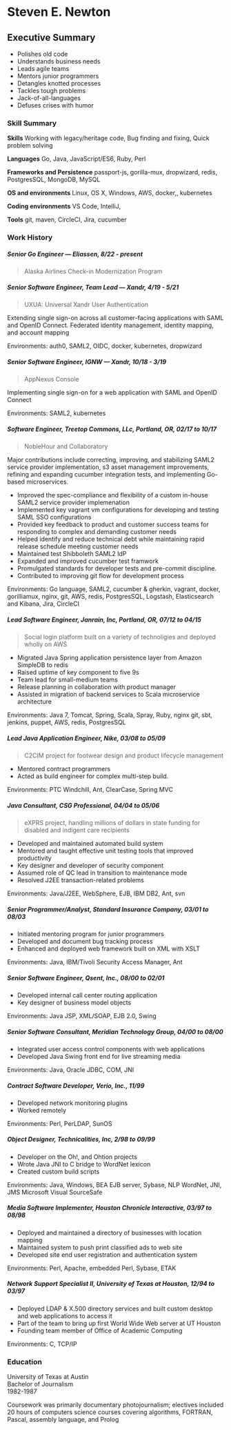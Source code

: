 # Steven E. Newton

## Executive Summary

* Polishes old code
* Understands business needs
* Leads agile teams
* Mentors junior programmers
* Detangles knotted processes
* Tackles tough problems
* Jack-of-all-languages
* Defuses crises with humor

### Skill Summary

**Skills** Working with legacy/heritage code, Bug finding and fixing, Quick problem solving

**Languages** Go, Java, JavaScript/ES6, Ruby, Perl

**Frameworks and Persistence** passport-js, gorilla-mux, dropwizard, redis, PostgresSQL, MongoDB, MySQL

**OS and environments** Linux, OS X, Windows, AWS, docker,, kubernetes

**Coding environments** VS Code, IntelliJ, 

**Tools** git, maven, CircleCI, Jira, cucumber

### Work History

##### Senior Go Engineer — Eliassen, 8/22 - present

> Alaska Airlines Check-in Modernization Program

##### Senior Software Engineer, Team Lead — Xandr, 4/19 - 5/21

> UXUA: Universal Xandr User Authentication

Extending single sign-on across all customer-facing applications with SAML and OpenID Connect. Federated identity management, identity mapping, and account mapping

Environments: auth0, SAML2, OIDC, docker, kubernetes, dropwizard

##### Senior Software Engineer, IGNW — Xandr, 10/18 - 3/19

> AppNexus Console

Implementing single sign-on for a web application with SAML and OpenID Connect

Environments: SAML2, kubernetes

##### Software Engineer, Treetop Commons, LLc, Portland, OR, 02/17 to 10/17

> NobleHour and Collaboratory

Major contributions include correcting, improving, and stabilizing SAML2 service provider implementation, s3 asset management improvements, refining and expanding cucumber integration tests, and implementing Go-based microservices.

* Improved the spec-compliance and flexibility of a custom in-house SAML2 service provider implemenation
* Implemented key vagrant vm configurations for developing and testing SAML SSO configurations
* Provided key feedback to product and customer success teams for responding to complex and demanding customer needs
* Helped identify and reduce technical debt while maintaining rapid release schedule meeting customer needs
* Maintained test Shibboleth SAML2 IdP
* Expanded and improved cucumber test framwork
* Promulgated standards for developer tests and pre-commit discipline.
* Contributed to improving git flow for development process

Environments: Go language, SAML2, cucumber & gherkin, vagrant, docker, gorilliamux, nginx, git, AWS, redis, PostgresSQL, Logstash, Elasticsearch and Kibana, Jira, CircleCI

##### Lead Software Engineer, Janrain, Inc, Portland, OR, 07/12 to 04/15

> Social login platform built on a variety of technoligies and deployed wholly on AWS

* Migrated Java Spring application persistence layer from Amazon SimpleDB to redis
* Raised  uptime of key component to five 9s
* Team lead for small-medium teams
* Release planning in collaboration with product manager
* Assisted in migration of backend services to Scala microservice architecture

Environments: Java 7, Tomcat,  Spring, Scala, Spray, Ruby, nginx git, sbt, jenkins, puppet, AWS, redis, PostgresSQL

##### Lead Java Application Engineer, Nike, 03/08 to 05/09

> C2CIM project for footwear design and product lifecycle management
* Mentored contract programmers
* Acted as build engineer for complex multi-step build.

Environments: PTC Windchill, Ant, ClearCase, Spring MVC

##### Java Consultant, CSG Professional, 04/04 to 05/06

> eXPRS project, handling millions of dollars in state funding for disabled and indigent care recipients

* Developed and maintained automated build system
* Mentored and taught effective unit testing tools  that improved productivity
* Key designer and developer of security component
* Assumed role of QC lead in transition to maintenance mode
* Resolved J2EE transaction-related problems

Environments: Java/J2EE, WebSphere, EJB, IBM DB2, Ant, svn

##### Senior Programmer/Analyst, Standard Insurance Company, 03/01 to 08/03

* Initiated mentoring program for junior programmers
* Developed and document bug tracking process
* Enhanced and deployed web framework built on XML with XSLT

Environments: Java, IBM/Tivoli Security Access Manager, Ant

##### Senior Software Engineer, Qsent, Inc., 08/00 to 02/01

* Developed internal call center routing application
* Key designer of business model objects

Environments: Java JSP, XML/SOAP, EJB 2.0, Swing

##### Senior Software Consultant, Meridian Technology Group, 04/00 to 08/00

* Integrated user access control components with web applications
* Developed Java Swing front end for live streaming media

Environments: Java, Oracle JDBC, COM, JNI

##### Contract Software Developer, Verio, Inc., 11/99

* Developed network monitoring plugins
* Worked remotely

Environments: Perl, PerLDAP, SunOS

##### Object Designer, Technicalities, Inc, 2/98 to 09/99

* Developer on the Oh!, and Ohtion projects
* Wrote Java JNI to C bridge to WordNet lexicon
* Created custom build scripts

Environments: Java, Windows,  BEA EJB server, Sybase, NLP WordNet, JNI, JMS Microsoft Visual SourceSafe

##### Media Software Implementer, Houston Chronicle Interactive, 03/97 to 08/98

* Deployed and maintained a directory of businesses with location mapping
* Maintained system to push print classified ads to web site
* Developed site end user registration and authentication system

Environments: Perl, Apache, embedded Perl, Sybase, ETAK

##### Network Support Specialist II, University of Texas at Houston, 12/94 to 03/97

* Deployed LDAP & X.500 directory services and built custom desktop and web applications to access it
* Part of the team to bring up first World Wide Web server at UT Houston
* Founding team member of Office of Academic Computing

Environments: C, TCP/IP

### Education

University of Texas at Austin    
Bachelor of Journalism    
1982-1987    

Coursework was primarily documentary photojournalism; electives included 20 hours of computers science courses covering algorithms, FORTRAN, Pascal, assembly language, and Prolog
